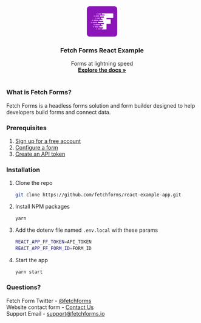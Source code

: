 <div align="center">
  <a href="https://github.com/othneildrew/Best-README-Template">
    <img src="public/logo512.png" alt="Logo" width="80" height="80">
  </a>

  <h3 align="center">Fetch Forms React Example</h3>

  <p align="center">
    Forms at lightning speed
    <br />
    <a href="https://www.fetchforms.io/docs/overview"><strong>Explore the docs »</strong></a>
    <br />
    <br />
</div>

### What is Fetch Forms?
Fetch Forms is a headless forms solution and form builder designed to help developers build forms and connect data.

### Prerequisites

1. [Sign up for a free account](https://www.fetchforms.io/create-account)
2. [Configure a form](https://www.fetchforms.io/docs/configuring-a-form)
3. [Create an API token](https://www.fetchforms.io/account/api-details)

### Installation
1. Clone the repo
    ```sh
    git clone https://github.com/fetchforms/react-example-app.git
    ```
2. Install NPM packages
   ```sh
   yarn
   ```
3. Add the dotenv file named `.env.local` with these params
    ```sh
    REACT_APP_FF_TOKEN=API_TOKEN
    REACT_APP_FF_FORM_ID=FORM_ID
    ```
4. Start the app
    ```sh
    yarn start
    ```

### Questions?
Fetch Form Twitter - [@fetchforms](https://twitter.com/fetchforms)<br>
Website contact form - [Contact Us](https://www.fetchforms.io/contact-us)<br>
Support Email - support@fetchforms.io

 

